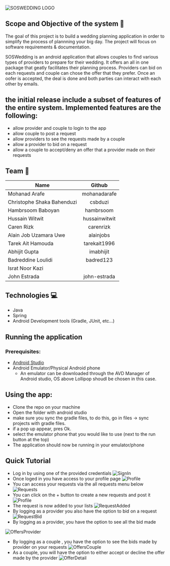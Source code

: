 ![SOSWEDDING LOGO](app/src/main/res/drawable/logo.png)
## Scope and Objective of the system 🎯
The goal of this project is to build a wedding planning application in order to simplify the process of plannning your big day. The project will focus on software requirements & documentation. 

SOSWedding is an android application that allows couples to find various types of providers to prepare for their wedding. It offers an all in one package that geatly facilitates their planning process. Providers can bid on each requests and couple can chose the offer that they prefer. Once an oofer is accepted, the deal is done and both parties can interact with each other by emails.

## the initial release include a subset of features of the entire system. Implemented features are the following:
- allow provider and couple to login to the app
- allow couple to post a request
- allow providers to see the requests made by a couple
- allow a provider to bid on a request
- allow a couple to accept/deny an offer that a provider made on their requests

## Team 👥
| Name          | Github        |
| ------------- |:-------------:|
| Mohanad Arafe | mohanadarafe |
| Christophe Shaka Bahenduzi | csbduzi |
| Hambrsoom Baboyan | hambrsoom |
| Hussain Witwit | hussainwitwit |
| Caren Rizk | carenrizk |
| Alain Job Uzamara Uwe | alainjobs |
| Tarek Ait Hamouda | tarekait1996 |
| Abhijit Gupta | imabhijit |
| Badreddine Loulidi | badred123 |
| Israt Noor Kazi |  |
| John Estrada | john-estrada |

## Technologies 💻
* Java
* Spring
* Android Development tools (Gradle, JUnit, etc...)

## Running the application
### Prerequisites:
- [Android Studio](https://developer.android.com/studio/?gclid=CjwKCAiA_f3uBRAmEiwAzPuaMxg5PgkmsiogvlSd5_FehojyKiAF6KYvjy8YCh-C5vJtFah5n8iKfxoCdbgQAvD_BwE)
- Android Emulator/Physical Android phone
  - An emulator can be downloaded through the AVD Manager of Android studio, OS above Lollipop shoudl be chosen in this case.
## Using the app:
- Clone the repo on your machine
- Open the folder with android studio
- make sure you sync the gradle files, to do this, go in files -> sync projects with gradle files.
 - if a pop up appear, pres Ok.
- select the emulator phone that you would like to use (next to the run button at the top)
- The application should now be running in your emulator/phone

## Quick Tutorial
- Log in by using one of the provided credentials
![SignIn](app/src/main/res/drawable/Screenshot_1574962035.jpg)
- Once loged in you have access to your profile page
![Profile](app/src/main/res/drawable/profile.png)
- You can access your requests via the all requests menu below
![Requests](app/src/main/res/drawable/all_requests.png)
- You can click on the + button to create a new requests and post it
![Profile](app/src/main/res/drawable/creating_a_request_2.png)
- The request is now added to your lists
![RequestAdded](app/src/main/res/drawable/request_added.png)
- By logging as a provider you also have the option to bid on a request
![RequestBid](app/src/main/res/drawable/make_offer.png)
- By logging as a provider, you have the option to see all the bid made

![OffersProvider](app/src/main/res/drawable/offers_providers.png)

- By logging as a couple , you have the option to see the bids made by provider on your requests
![OffersCouple](app/src/main/res/drawable/offers_couples.png)
- As a couple, you will have the option to either accept or decline the offer made by the provider 
![OfferDetail](app/src/main/res/drawable/offer_detail.png)

